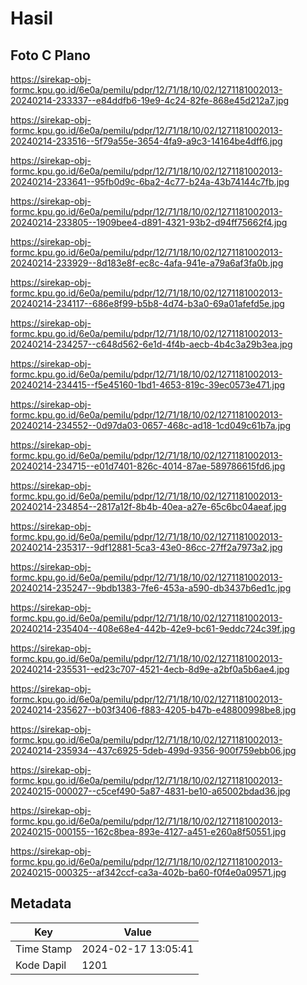 # Hasil

## Foto C Plano

https://sirekap-obj-formc.kpu.go.id/6e0a/pemilu/pdpr/12/71/18/10/02/1271181002013-20240214-233337--e84ddfb6-19e9-4c24-82fe-868e45d212a7.jpg

https://sirekap-obj-formc.kpu.go.id/6e0a/pemilu/pdpr/12/71/18/10/02/1271181002013-20240214-233516--5f79a55e-3654-4fa9-a9c3-14164be4dff6.jpg

https://sirekap-obj-formc.kpu.go.id/6e0a/pemilu/pdpr/12/71/18/10/02/1271181002013-20240214-233641--95fb0d9c-6ba2-4c77-b24a-43b74144c7fb.jpg

https://sirekap-obj-formc.kpu.go.id/6e0a/pemilu/pdpr/12/71/18/10/02/1271181002013-20240214-233805--1909bee4-d891-4321-93b2-d94ff75662f4.jpg

https://sirekap-obj-formc.kpu.go.id/6e0a/pemilu/pdpr/12/71/18/10/02/1271181002013-20240214-233929--8d183e8f-ec8c-4afa-941e-a79a6af3fa0b.jpg

https://sirekap-obj-formc.kpu.go.id/6e0a/pemilu/pdpr/12/71/18/10/02/1271181002013-20240214-234117--686e8f99-b5b8-4d74-b3a0-69a01afefd5e.jpg

https://sirekap-obj-formc.kpu.go.id/6e0a/pemilu/pdpr/12/71/18/10/02/1271181002013-20240214-234257--c648d562-6e1d-4f4b-aecb-4b4c3a29b3ea.jpg

https://sirekap-obj-formc.kpu.go.id/6e0a/pemilu/pdpr/12/71/18/10/02/1271181002013-20240214-234415--f5e45160-1bd1-4653-819c-39ec0573e471.jpg

https://sirekap-obj-formc.kpu.go.id/6e0a/pemilu/pdpr/12/71/18/10/02/1271181002013-20240214-234552--0d97da03-0657-468c-ad18-1cd049c61b7a.jpg

https://sirekap-obj-formc.kpu.go.id/6e0a/pemilu/pdpr/12/71/18/10/02/1271181002013-20240214-234715--e01d7401-826c-4014-87ae-589786615fd6.jpg

https://sirekap-obj-formc.kpu.go.id/6e0a/pemilu/pdpr/12/71/18/10/02/1271181002013-20240214-234854--2817a12f-8b4b-40ea-a27e-65c6bc04aeaf.jpg

https://sirekap-obj-formc.kpu.go.id/6e0a/pemilu/pdpr/12/71/18/10/02/1271181002013-20240214-235317--9df12881-5ca3-43e0-86cc-27ff2a7973a2.jpg

https://sirekap-obj-formc.kpu.go.id/6e0a/pemilu/pdpr/12/71/18/10/02/1271181002013-20240214-235247--9bdb1383-7fe6-453a-a590-db3437b6ed1c.jpg

https://sirekap-obj-formc.kpu.go.id/6e0a/pemilu/pdpr/12/71/18/10/02/1271181002013-20240214-235404--408e68e4-442b-42e9-bc61-9eddc724c39f.jpg

https://sirekap-obj-formc.kpu.go.id/6e0a/pemilu/pdpr/12/71/18/10/02/1271181002013-20240214-235531--ed23c707-4521-4ecb-8d9e-a2bf0a5b6ae4.jpg

https://sirekap-obj-formc.kpu.go.id/6e0a/pemilu/pdpr/12/71/18/10/02/1271181002013-20240214-235627--b03f3406-f883-4205-b47b-e48800998be8.jpg

https://sirekap-obj-formc.kpu.go.id/6e0a/pemilu/pdpr/12/71/18/10/02/1271181002013-20240214-235934--437c6925-5deb-499d-9356-900f759ebb06.jpg

https://sirekap-obj-formc.kpu.go.id/6e0a/pemilu/pdpr/12/71/18/10/02/1271181002013-20240215-000027--c5cef490-5a87-4831-be10-a65002bdad36.jpg

https://sirekap-obj-formc.kpu.go.id/6e0a/pemilu/pdpr/12/71/18/10/02/1271181002013-20240215-000155--162c8bea-893e-4127-a451-e260a8f50551.jpg

https://sirekap-obj-formc.kpu.go.id/6e0a/pemilu/pdpr/12/71/18/10/02/1271181002013-20240215-000325--af342ccf-ca3a-402b-ba60-f0f4e0a09571.jpg


## Metadata

| Key        | Value               |
| ---------- | ------------------- |
| Time Stamp | 2024-02-17 13:05:41 |
| Kode Dapil | 1201                |



